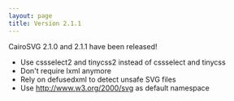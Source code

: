 ```yaml
---
layout: page
title: Version 2.1.1
---
```


CairoSVG 2.1.0 and 2.1.1 have been released!

* Use cssselect2 and tinycss2 instead of cssselect and tinycss
* Don't require lxml anymore
* Rely on defusedxml to detect unsafe SVG files
* Use http://www.w3.org/2000/svg as default namespace
